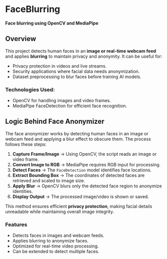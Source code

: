 # FaceBlurring
**Face blurring using OpenCV and MediaPipe**

## Overview
This project detects human faces in an **image or real-time webcam feed** and applies **blurring** to maintain privacy and anonymity. It can be useful for:
- Privacy protection in videos and live streams.
- Security applications where facial data needs anonymization.
- Dataset preprocessing to blur faces before training AI models.

### Technologies Used:
- OpenCV for handling images and video frames.
- MediaPipe FaceDetection for efficient face recognition.

## Logic Behind Face Anonymizer
The face anonymizer works by detecting human faces in an image or webcam feed and applying a blur effect to obscure them. The process follows these steps:

1. **Capture Frame/Image** → Using OpenCV, the script reads an image or video frame.
2. **Convert Image to RGB** → MediaPipe requires RGB input for processing.
3. **Detect Faces** → The `FaceDetection` model identifies face locations.
4. **Extract Bounding Box** → The coordinates of detected faces are retrieved and scaled to image size.
5. **Apply Blur** → OpenCV blurs only the detected face region to anonymize identities.
6. **Display Output** → The processed image/video is shown or saved.

This method ensures efficient **privacy protection**, making facial details unreadable while maintaining overall image integrity.


### Features
- Detects faces in images and webcam feeds.
- Applies blurring to anonymize faces.
- Optimized for real-time video processing.
- Can be extended to detect multiple faces.
